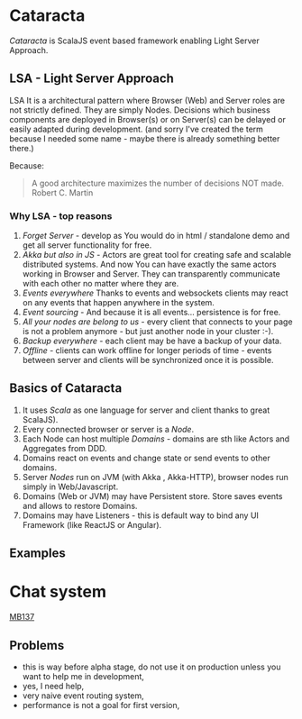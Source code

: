# Cataracta

*Cataracta*  is ScalaJS event based framework enabling Light Server Approach.

## LSA - Light Server Approach
LSA It is a architectural pattern where Browser (Web) and Server roles are not strictly defined.
They are simply Nodes.
Decisions which business components are deployed in Browser(s) or on Server(s) can be delayed or easily adapted during development.
(and sorry I've created the term because I needed some name - maybe there is already something better there.)


Because:
> A good architecture maximizes the number of decisions NOT made.
Robert C. Martin

### Why LSA - top reasons
1. *Forget Server* -  develop as You would do in html / standalone demo and get all server functionality for free.
2. *Akka but also in JS* - Actors are great tool for creating  safe and scalable distributed systems. And now You can have exactly the same actors working in Browser and Server. They can transparently communicate with each other no matter where they are.
3. *Events everywhere* Thanks to events and websockets clients may react on any events that happen anywhere in the system.
4. *Event sourcing* -  And because it is all events...  persistence is for free.
5. *All your nodes are belong to us* - every client that connects to your page is not a problem anymore - but just another node in your cluster :-).
6. *Backup everywhere* - each client may be have a backup of your data.
7. *Offline* - clients can work offline for longer periods of time - events between server and clients will be synchronized once it is possible.

##  Basics of Cataracta
1. It uses *Scala* as one language for server and client thanks to great ScalaJS).
2. Every connected browser or server is a *Node*.
3. Each Node can host multiple *Domains* - domains are sth like Actors and Aggregates from DDD.
4. Domains react on events and change state or send events to other domains.
5. Server *Nodes* run on JVM (with Akka , Akka-HTTP), browser nodes run simply in Web/Javascript.
5. Domains (Web or JVM) may have Persistent store. Store  saves events and allows to restore Domains.
6. Domains may have Listeners - this is default way to bind any UI Framework (like ReactJS or Angular).

## Examples
# Chat system
[MB137](https://github.com/lightserver/mb137)



## Problems
 - this is way before alpha stage, do not use it on production unless you want to help me in development,
 - yes, I need help,
 - very naive event routing system,
 - performance is not a goal for first version,
